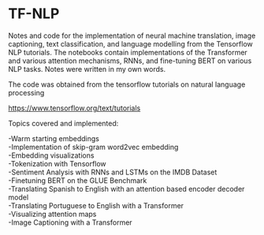 # TF-NLP
Notes and code for the implementation of neural machine translation, image captioning, text classification, and language modelling from the Tensorflow NLP tutorials. The notebooks contain implementations of the Transformer and various attention mechanisms, RNNs, and fine-tuning BERT on various NLP tasks. Notes were written in my own words.

The code was obtained from the tensorflow tutorials on natural language processing

https://www.tensorflow.org/text/tutorials

Topics covered and implemented:

-Warm starting embeddings  
-Implementation of skip-gram word2vec embedding  
-Embedding visualizations  
-Tokenization with Tensorflow  
-Sentiment Analysis with RNNs and LSTMs on the IMDB Dataset  
-Finetuning BERT on the GLUE Benchmark  
-Translating Spanish to English with an attention based encoder decoder model  
-Translating Portuguese to English with a Transformer  
-Visualizing attention maps  
-Image Captioning with a Transformer  
